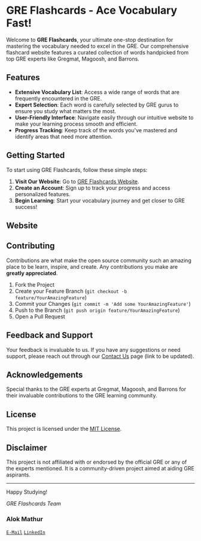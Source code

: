 # GRE Flashcards - Ace Vocabulary Fast!

Welcome to **GRE Flashcards**, your ultimate one-stop destination for mastering the vocabulary needed to excel in the GRE. Our comprehensive flashcard website features a curated collection of words handpicked from top GRE experts like Gregmat, Magoosh, and Barrons.

## Features

- **Extensive Vocabulary List**: Access a wide range of words that are frequently encountered in the GRE.
- **Expert Selection**: Each word is carefully selected by GRE gurus to ensure you study what matters the most.
- **User-Friendly Interface**: Navigate easily through our intuitive website to make your learning process smooth and efficient.
- **Progress Tracking**: Keep track of the words you've mastered and identify areas that need more attention.

## Getting Started

To start using GRE Flashcards, follow these simple steps:

1. **Visit Our Website**: Go to [GRE Flashcards Website](https://www.grevocab.alok.studio/).
2. **Create an Account**: Sign up to track your progress and access personalized features.
3. **Begin Learning**: Start your vocabulary journey and get closer to GRE success!

## Website 



## Contributing

Contributions are what make the open source community such an amazing place to be learn, inspire, and create. Any contributions you make are **greatly appreciated**.

1. Fork the Project
2. Create your Feature Branch (`git checkout -b feature/YourAmazingFeature`)
3. Commit your Changes (`git commit -m 'Add some YourAmazingFeature'`)
4. Push to the Branch (`git push origin feature/YourAmazingFeature`)
5. Open a Pull Request


## Feedback and Support

Your feedback is invaluable to us. If you have any suggestions or need support, please reach out through our [Contact Us](#) page (link to be updated).

## Acknowledgements

Special thanks to the GRE experts at Gregmat, Magoosh, and Barrons for their invaluable contributions to the GRE learning community.

## License

This project is licensed under the [MIT License](LICENSE.md).

## Disclaimer

This project is not affiliated with or endorsed by the official GRE or any of the experts mentioned. It is a community-driven project aimed at aiding GRE aspirants.

---

Happy Studying!

*GRE Flashcards Team*
### Alok Mathur

[`E-Mail`](mailto:alok27a@gmail.com)
[`LinkedIn`](https://www.linkedin.com/in/alok-mathur-5aab4534/)
